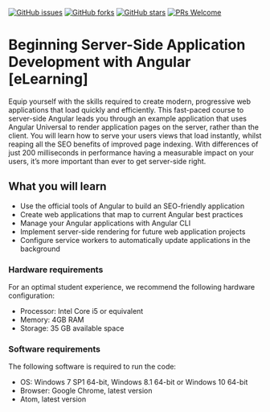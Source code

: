 [![GitHub issues](https://img.shields.io/github/issues/TrainingByPackt/Beginning-Server-Side-Application-Development-with-Angular-eLearning.svg)](https://github.com/TrainingByPackt/Beginning-Server-Side-Application-Development-with-Angular-eLearning/issues)
[![GitHub forks](https://img.shields.io/github/forks/TrainingByPackt/Beginning-Server-Side-Application-Development-with-Angular-eLearning.svg)](https://github.com/TrainingByPackt/Beginning-Server-Side-Application-Development-with-Angular-eLearning/network)
[![GitHub stars](https://img.shields.io/github/stars/TrainingByPackt/Beginning-Server-Side-Application-Development-with-Angular-eLearning.svg)](https://github.com/TrainingByPackt/Beginning-Server-Side-Application-Development-with-Angular-eLearning/stargazers)
[![PRs Welcome](https://img.shields.io/badge/PRs-welcome-brightgreen.svg)](https://github.com/TrainingByPackt/Beginning-Server-Side-Application-Development-with-Angular-eLearning/pulls)



# Beginning Server-Side Application Development with Angular [eLearning]
Equip yourself with the skills required to create modern, progressive web applications that load quickly and efficiently. This fast-paced course to server-side Angular leads you through an example application that uses Angular Universal to render application pages on the server, rather than the client. You will learn how to serve your users views that load instantly, whilst reaping all the SEO benefits of improved page indexing. With differences of just 200 milliseconds in performance having a measurable impact on your users, it’s more important than ever to get server-side right.

## What you will learn
* Use the official tools of Angular to build an SEO-friendly application
* Create web applications that map to current Angular best practices
* Manage your Angular applications with Angular CLI
* Implement server-side rendering for future web application projects
* Configure service workers to automatically update applications in the background

### Hardware requirements
For an optimal student experience, we recommend the following hardware configuration:
* Processor: Intel Core i5 or equivalent
* Memory: 4GB RAM
* Storage: 35 GB available space

### Software requirements
The following software is required to run the code:
* OS: Windows 7 SP1 64-bit, Windows 8.1 64-bit or Windows 10 64-bit
* Browser: Google Chrome, latest version
* Atom, latest version
